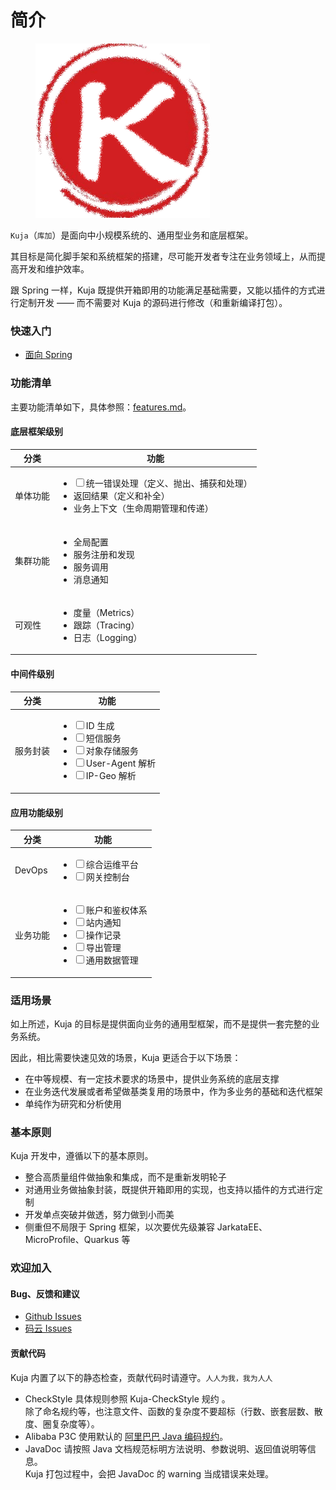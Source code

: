 # 简介

<figure><img src=".gitbook/assets/kuja.png" alt="Kuja Logo"><figcaption></figcaption></figure>

`Kuja`（`库加`）是面向中小规模系统的、通用型业务和底层框架。

其目标是简化脚手架和系统框架的搭建，尽可能开发者专注在业务领域上，从而提高开发和维护效率。

跟 Spring 一样，Kuja 既提供开箱即用的功能满足基础需要，又能以插件的方式进行定制开发 —— 而不需要对 Kuja 的源码进行修改（和重新编译打包）。



### 快速入门

* [面向 Spring](quickstart/spring.md)



### 功能清单

主要功能清单如下，具体参照：[features.md](develop/features.md "mention")。

#### 底层框架级别

| 分类   | 功能                                                                                                                                   |
| ---- | ------------------------------------------------------------------------------------------------------------------------------------ |
| 单体功能 | <ul class="contains-task-list"><li><input type="checkbox">统一错误处理（定义、抛出、捕获和处理）</li><li>返回结果（定义和补全）</li><li>业务上下文（生命周期管理和传递）</li></ul> |
| 集群功能 | <ul class="contains-task-list"><li>全局配置 </li><li>服务注册和发现 </li><li>服务调用 </li><li>消息通知</li></ul>                                       |
| 可观性  | <ul class="contains-task-list"><li>度量（Metrics） </li><li>跟踪（Tracing） </li><li>日志（Logging）</li></ul>                                   |

#### 中间件级别

| 分类   | 功能                                                                                                                                                                                                                                        |
| ---- | ----------------------------------------------------------------------------------------------------------------------------------------------------------------------------------------------------------------------------------------- |
| 服务封装 | <ul class="contains-task-list"><li><input type="checkbox">ID 生成</li><li><input type="checkbox">短信服务</li><li><input type="checkbox">对象存储服务</li><li><input type="checkbox">User-Agent 解析</li><li><input type="checkbox">IP-Geo 解析</li></ul> |

#### 应用功能级别

| 分类     | 功能                                                                                                                                                                                                                            |
| ------ | ----------------------------------------------------------------------------------------------------------------------------------------------------------------------------------------------------------------------------- |
| DevOps | <ul class="contains-task-list"><li><input type="checkbox">综合运维平台</li><li><input type="checkbox">网关控制台</li></ul>                                                                                                               |
| 业务功能   | <ul class="contains-task-list"><li><input type="checkbox">账户和鉴权体系</li><li><input type="checkbox">站内通知</li><li><input type="checkbox">操作记录</li><li><input type="checkbox">导出管理</li><li><input type="checkbox">通用数据管理</li></ul> |



### 适用场景

如上所述，Kuja 的目标是提供面向业务的通用型框架，而不是提供一套完整的业务系统。

因此，相比需要快速见效的场景，Kuja 更适合于以下场景：

* 在中等规模、有一定技术要求的场景中，提供业务系统的底层支撑
* 在业务迭代发展或者希望做基类复用的场景中，作为多业务的基础和迭代框架
* 单纯作为研究和分析使用



### 基本原则

Kuja 开发中，遵循以下的基本原则。

* 整合高质量组件做抽象和集成，而不是重新发明轮子
* 对通用业务做抽象封装，既提供开箱即用的实现，也支持以插件的方式进行定制
* 开发单点突破并做透，努力做到小而美
* 侧重但不局限于 Spring 框架，以次要优先级兼容 JarkataEE、MicroProfile、Quarkus 等



### 欢迎加入

#### Bug、反馈和建议

* [Github Issues](https://github.com/wingsweaver/kuja/issues)
* [码云 Issues](https://gitee.com/wingsweaver/kuja/issues)

#### 贡献代码

Kuja 内置了以下的静态检查，贡献代码时请遵守。`人人为我，我为人人`

* CheckStyle 具体规则参照 Kuja-CheckStyle 规约 。\
  除了命名规约等，也注意文件、函数的复杂度不要超标（行数、嵌套层数、散度、圈复杂度等）。
* Alibaba P3C 使用默认的 [阿里巴巴 Java 编码规约](https://github.com/alibaba/p3c)。
* JavaDoc 请按照 Java 文档规范标明方法说明、参数说明、返回值说明等信息。\
  Kuja 打包过程中，会把 JavaDoc 的 warning 当成错误来处理。
